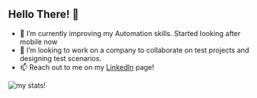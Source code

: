 ## Hello There! 👋

- 🌱 I’m currently improving my Automation skills. Started looking after mobile now
- 👯 I’m looking to work on a company to collaborate on test projects and designing test scenarios.
- 📫 Reach out to me on my [LinkedIn](https://www.linkedin.com/in/vieirafernando2023/) page!

![my stats!](https://github-readme-stats.vercel.app/api?username=GarzonSan&&show_icons=true&title_color=ffffff&icon_color=bb2acf&text_color=daf7dc&bg_color=151515)

<!--
- 🔭 I’m currently working on ...
- 🤔 I’m looking for help with ...
- 😄 Pronouns: ...
- 💬 Ask me about ...
- ⚡ Fun fact: ...
-->

